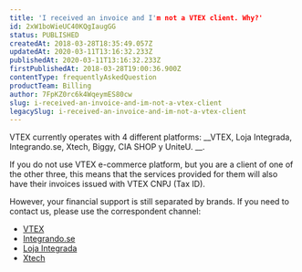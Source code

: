 ```yaml
---
title: 'I received an invoice and I'm not a VTEX client. Why?'
id: 2xW1boWieUC40KQgIaugGG
status: PUBLISHED
createdAt: 2018-03-28T18:35:49.057Z
updatedAt: 2020-03-11T13:16:32.233Z
publishedAt: 2020-03-11T13:16:32.233Z
firstPublishedAt: 2018-03-28T19:00:36.900Z
contentType: frequentlyAskedQuestion
productTeam: Billing
author: 7FpKZ0rc6k4WqeymES80cw
slug: i-received-an-invoice-and-im-not-a-vtex-client
legacySlug: i-received-an-invoice-and-im-not-a-vtex-client
---
```


VTEX currently operates with 4 different platforms: __VTEX, Loja Integrada, Integrando.se, Xtech, Biggy, CIA SHOP y UniteU.
__.

If you do not use VTEX e-commerce platform, but you are a client of one of the other three, this means that the services provided for them will also have their invoices issued with VTEX CNPJ (Tax ID).

However, your financial support is still separated by brands. If you need to contact us, please use the correspondent channel:

- [VTEX](https://support.vtex.com/hc/pt-br/requests)
- [Integrando.se](https://help.integrando.se/)
- [Loja Integrada](https://ajuda.lojaintegrada.com.br/)
- [Xtech](https://desk.zoho.com/portal/xtechcommerce/home)

